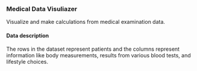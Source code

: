 ### Medical Data Visuliazer

Visualize and make calculations from medical examination data.

#### Data description

The rows in the dataset represent patients and the columns represent information like body measurements, results from various blood tests, and lifestyle choices. 
